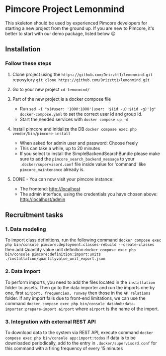 # Pimcore Project Lemonmind 

This skeleton should be used by experienced Pimcore developers for starting a new project from the ground up. 
If you are new to Pimcore, it's better to start with our demo package, listed below 😉

## Installation

### Follow these steps
1. Clone project using the `https://github.com/Drizztt1/lemonmind.git` reposytory
``git clone https://github.com/Drizztt1/lemonmind.git``

2. Go to your new project
`cd lemonmind/`

3. Part of the new project is a docker compose file
    * Run `sed -i "s|#user: '1000:1000'|user: '$(id -u):$(id -g)'|g" docker-compose.yaml` to set the correct user id and group id.
    * Start the needed services with `docker compose up -d`

4. Install pimcore and initialize the DB
    `docker compose exec php vendor/bin/pimcore-install`
    * When asked for admin user and password: Choose freely
    * This can take a while, up to 20 minutes
    * If you select to install the SimpleBackendSearchBundle please make sure to add the `pimcore_search_backend_message` to your `.docker/supervisord.conf` file inside value for 'command' like `pimcore_maintenance` already is.

6. DONE - You can now visit your pimcore instance:
    * The frontend: <http://localhost>
    * The admin interface, using the credentials you have chosen above:
      <http://localhost/admin>

## Recruitment tasks

### 1. Data modeling
To import class definitions, run the following command
`docker compose exec php bin/console pimcore:deployment:classes-rebuild --create-classes`
then add Quantity value unit definition
`docker compose exec php bin/console pimcore:definition:import:units ./installation/quantityvalue_unit_export.json`

### 2. Data import
To perform imports, you need to add the files located in the `installation` folder to assets. Then go to the data importer and run the imports one by one, first `airport, frequencies, runway` then those in the `AP relations` folder. If any import fails due to front-end limitations, we can use the command `docker compose exec php bin/console datahub:data-importer:prepare-import airport` where `airport` is the name of the import.

### 3. Integration with external REST API
To download data to the system via REST API, execute command `docker compose exec php bin/console app:import:todos` if data is to be downloaded periodically, add to the entry in `.docker/supervisord.conf` for this command with a firing frequency of every 15 minutes
